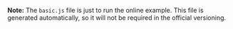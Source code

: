 **Note:** The `basic.js` file is just to run the online example. This file is generated automatically, so it will not be required in the official versioning.